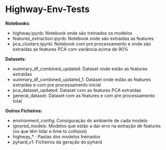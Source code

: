 # Highway-Env-Tests

**Notebooks:**
- highway.ipynb: Notebook onde são treinados os modelos
- features_extraction.ipynb: Notebook onde são extraídas as features
- pca_clusters.ipynb: Notebook com pre processamento e onde são extraídas as features PCA com variância acima de 90%

**Datasets:**
- summary_df_combined_updated: Dataset onde estão as features extraídas
- summary_df_combined_updated_1: Dataset onde estão as features extraídas e com pre processamento inicial
- pca_dataset_updated: Dataset com as features PCA extraídas
- general_dataset: Dataset com as features e com pre processamento total

**Outros Ficheiros:**
- environment_config: Consiguração do ambiente de cada modelo
- ignored_models: Modelos que estão a dar erro na extração de features (os que têm lidar e time to collision)
- highway_* : Pastas dos modelos treinados
- pyhard_v1: Ficheiros da geração do pyhard
